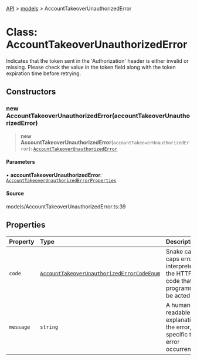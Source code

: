 [API](../../index.md) > [models](../index.md) > AccountTakeoverUnauthorizedError

# Class: AccountTakeoverUnauthorizedError

Indicates that the token sent in the \'Authorization\' header is either invalid or missing. Please check the value in the token field along with the token expiration time before retrying.

## Constructors

### new AccountTakeoverUnauthorizedError(accountTakeoverUnauthorizedError)

> **new AccountTakeoverUnauthorizedError**(`accountTakeoverUnauthorizedError`): [`AccountTakeoverUnauthorizedError`](AccountTakeoverUnauthorizedError.md)

#### Parameters

▪ **accountTakeoverUnauthorizedError**: [`AccountTakeoverUnauthorizedErrorProperties`](../interfaces/AccountTakeoverUnauthorizedErrorProperties.md)

#### Source

models/AccountTakeoverUnauthorizedError.ts:39

## Properties

| Property | Type | Description | Source |
| :------ | :------ | :------ | :------ |
| `code` | [`AccountTakeoverUnauthorizedErrorCodeEnum`](../type-aliases/AccountTakeoverUnauthorizedErrorCodeEnum.md) | Snake cased all caps error code interpreted from the HTTP status code that can programmatically be acted upon. | models/AccountTakeoverUnauthorizedError.ts:32 |
| `message` | `string` | A human-readable explanation of the error, specific to this error occurrence. | models/AccountTakeoverUnauthorizedError.ts:37 |

